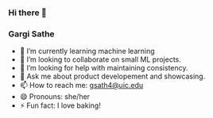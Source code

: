 ### Hi there 👋

### Gargi Sathe

- 🌱 I’m currently learning machine learning 
- 👯 I’m looking to collaborate on small ML projects.
- 🤔 I’m looking for help with maintaining consistency.
- 💬 Ask me about product developement and showcasing.
- 📫 How to reach me: gsath4@uic.edu
- 😄 Pronouns: she/her
- ⚡ Fun fact: I love baking!
